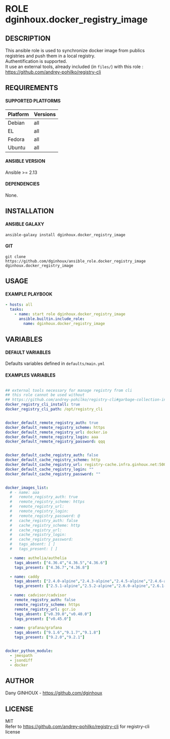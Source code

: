 # ROLE dginhoux.docker_registry_image



## DESCRIPTION

This ansible role is used to synchronize docker image from publics registries and push them in a local registry.
<br />
Authentification is supported.
<br />
It use an external tools, already included (in `files/`) with this role : https://github.com/andrey-pohilko/registry-cli

## REQUIREMENTS

#### SUPPORTED PLATFORMS

| Platform | Versions |
|----------|----------|
| Debian | all |
| EL | all |
| Fedora | all |
| Ubuntu | all |

#### ANSIBLE VERSION

Ansible >= 2.13

#### DEPENDENCIES

None.



## INSTALLATION

#### ANSIBLE GALAXY

```shell
ansible-galaxy install dginhoux.docker_registry_image
```
#### GIT

```shell
git clone https://github.com/dginhoux/ansible_role.docker_registry_image dginhoux.docker_registry_image
```


## USAGE

#### EXAMPLE PLAYBOOK

```yaml
- hosts: all
  tasks:
    - name: start role dginhoux.docker_registry_image
      ansible.builtin.include_role:
        name: dginhoux.docker_registry_image
```


## VARIABLES

#### DEFAULT VARIABLES

Defaults variables defined in `defaults/main.yml`

#### EXAMPLES VARIABLES

```yaml

## external tools necessary for manage registry from cli
## this role cannot be used without
## https://github.com/andrey-pohilko/registry-cli#garbage-collection-in-docker-registry
docker_registry_cli_install: true
docker_registry_cli_path: /opt/registry_cli


docker_default_remote_registry_auth: true
docker_default_remote_registry_scheme: https
docker_default_remote_registry_url: docker.io
docker_default_remote_registry_login: aaa
docker_default_remote_registry_password: qqq


docker_default_cache_registry_auth: false
docker_default_cache_registry_scheme: http
docker_default_cache_registry_url: registry-cache.infra.ginhoux.net:5000
docker_default_cache_registry_login: ""
docker_default_cache_registry_password: ""


docker_images_list:
  # - name: aaa
  #   remote_registry_auth: true
  #   remote_registry_scheme: https
  #   remote_registry_url:
  #   remote_registry_login:
  #   remote_registry_password: @
  #   cache_registry_auth: false
  #   cache_registry_scheme: http
  #   cache_registry_url:
  #   cache_registry_login:
  #   cache_registry_password:
  #   tags_absent: [ ]
  #   tags_present: [ ]

  - name: authelia/authelia
    tags_absent: ["4.36.4","4.36.5","4.36.6"]
    tags_present: ["4.36.7","4.36.8"]

  - name: caddy
    tags_absent: ["2.4.0-alpine","2.4.3-alpine","2.4.5-alpine","2.4.6-alpine"]
    tags_present: ["2.5.1-alpine","2.5.2-alpine","2.6.0-alpine","2.6.1-alpine","2.6.2-alpine"]

  - name: cadvisor/cadvisor
    remote_registry_auth: false
    remote_registry_scheme: https
    remote_registry_url: gcr.io
    tags_absent: ["v0.39.0","v0.40.0"]
    tags_present: ["v0.45.0"]

  - name: grafana/grafana
    tags_absent: ["9.1.6","9.1.7","9.1.8"]
    tags_present: ["9.2.0","9.2.1"]


docker_python_module:
  - jmespath
  - jsondiff
  - docker
```


## AUTHOR

Dany GINHOUX - https://github.com/dginhoux

## LICENSE

MIT
<br />
Refer to https://github.com/andrey-pohilko/registry-cli for registry-cli license
